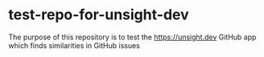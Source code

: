 # test-repo-for-unsight-dev
The purpose of this repository is to test the https://unsight.dev GitHub app which finds similarities in GitHub issues
